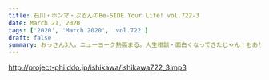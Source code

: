 ```yaml
---
title: 石川・ホンマ・ぶるんのBe-SIDE Your Life! vol.722-3
date: March 21, 2020
tags: ['2020', 'March 2020', 'vol.722']
draft: false
summary: おっさん3人。ニューヨーク熱高まる。人生相談・面白くなってきたじゃん！もあります！
---
```


http://project-phi.ddo.jp/ishikawa/ishikawa722_3.mp3